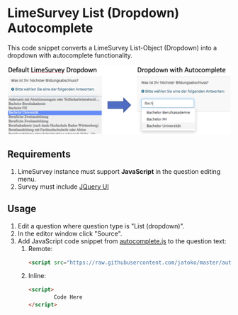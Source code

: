 # LimeSurvey List (Dropdown) Autocomplete
This code snippet converts a LimeSurvey List-Object (Dropdown) into a dropdown with autocomplete functionality.

![Dropdown with autocomplete](dropdown_to_autocomplete.png)

## Requirements
1. LimeSurvey instance must support **JavaScript** in the question editing menu.
2. Survey must include [JQuery UI](https://code.jquery.com/ui/)

## Usage
1. Edit a question where question type is "List (dropdown)".
2. In the editor window click "Source".
3. Add JavaScript code snippet from [autocomplete.js](autocomplete.js) to the question text:
   1. Remote:
        ```HTML
        <script src="https://raw.githubusercontent.com/jatoko/master/autocomplete.js"></script>
        ```
    2. Inline:
        ```HTML
        <script>
                Code Here
        </script>
        ```
